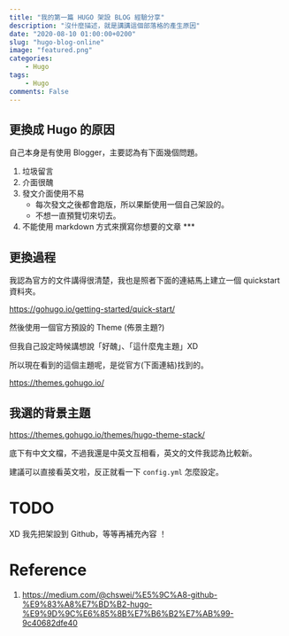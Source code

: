 ```yaml
---
title: "我的第一篇 HUGO 架設 BLOG 經驗分享"
description: "沒什麼描述，就是講講這個部落格的產生原因"
date: "2020-08-10 01:00:00+0200"
slug: "hugo-blog-online"
image: "featured.png"
categories:
    - Hugo
tags:
    - Hugo
comments: False
---
```



## 更換成 Hugo 的原因

自己本身是有使用 Blogger，主要認為有下面幾個問題。

1. 垃圾留言
2. 介面很醜
3. 發文介面使用不易
   - 每次發文之後都會跑版，所以果斷使用一個自己架設的。
   - 不想一直預覽切來切去。
4. 不能使用 markdown 方式來撰寫你想要的文章 ***

## 更換過程

我認為官方的文件講得很清楚，我也是照者下面的連結馬上建立一個 quickstart 資料夾。

https://gohugo.io/getting-started/quick-start/

然後使用一個官方預設的 Theme (佈景主題?)

但我自己設定時候講想說「好醜」、「這什麼鬼主題」XD

所以現在看到的這個主題呢，是從官方(下面連結)找到的。

https://themes.gohugo.io/

## 我選的背景主題

https://themes.gohugo.io/themes/hugo-theme-stack/

底下有中文文檔，不過我還是中英文互相看，英文的文件我認為比較新。

建議可以直接看英文啦，反正就看一下 ```config.yml``` 怎麼設定。

# TODO

XD 我先把架設到 Github，等等再補充內容 ！

# Reference

1. https://medium.com/@chswei/%E5%9C%A8-github-%E9%83%A8%E7%BD%B2-hugo-%E9%9D%9C%E6%85%8B%E7%B6%B2%E7%AB%99-9c40682dfe40